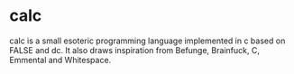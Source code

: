 # calc
calc is a small esoteric programming language implemented in c based on FALSE and dc. It also draws inspiration from Befunge, Brainfuck, C, Emmental and Whitespace.
